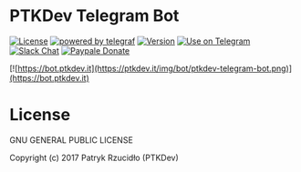 # PTKDev Telegram Bot
[![License](https://img.shields.io/badge/license-GLPv3-brightgreen.svg)]()
[![powered by telegraf](https://img.shields.io/badge/powered%20by-telegraf-46aef7.svg)](https://github.com/telegraf/telegraf)
[![Version](https://img.shields.io/badge/version-v0.1-lightgrey.svg)]()
[![Use on Telegram](https://img.shields.io/badge/use%20on-Telegram-blue.svg)](https://bot.ptkdev.it)
[![Slack Chat](https://img.shields.io/badge/chat%20on-Slack-orange.svg)](https://slack.ptkdev.io)
[![Paypale Donate](https://img.shields.io/badge/donate-PayPal-red.svg)](https://paypal.me/ptkdev)

[![https://bot.ptkdev.it](https://ptkdev.it/img/bot/ptkdev-telegram-bot.png)](https://bot.ptkdev.it)

# License

GNU GENERAL PUBLIC LICENSE

Copyright (c) 2017 Patryk Rzucidło (PTKDev)